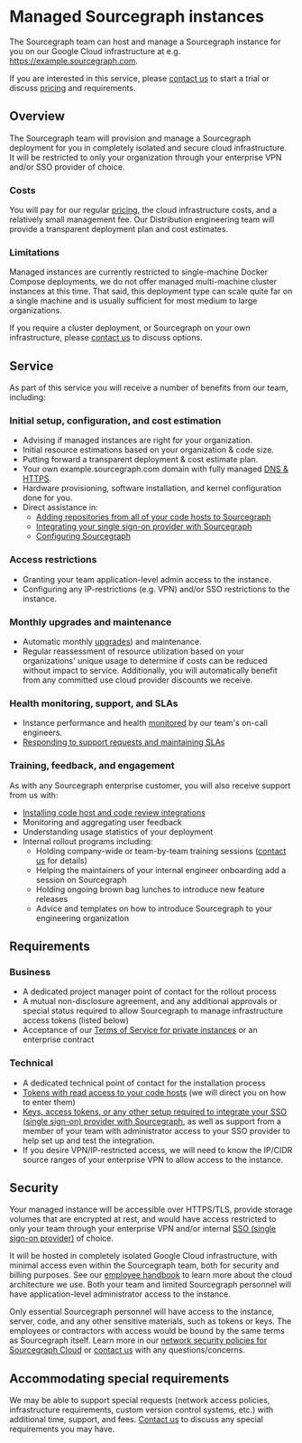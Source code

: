 # Managed Sourcegraph instances

The Sourcegraph team can host and manage a Sourcegraph instance for you on our Google Cloud infrastructure at e.g. https://example.sourcegraph.com.

If you are interested in this service, please [contact us](https://about.sourcegraph.com/contact/sales) to start a trial or discuss [pricing](https://about.sourcegraph.com/pricing) and requirements.

## Overview

The Sourcegraph team will provision and manage a Sourcegraph deployment for you in completely isolated and secure cloud infrastructure. It will be restricted to only your organization through your enterprise VPN and/or SSO provider of choice.

### Costs

You will pay for our regular [pricing](https://about.sourcegraph.com/pricing), the cloud infrastructure costs, and a relatively small management fee. Our Distribution engineering team will provide a transparent deployment plan and cost estimates.

### Limitations

Managed instances are currently restricted to single-machine Docker Compose deployments, we do not offer managed multi-machine cluster instances at this time. That said, this deployment type can scale quite far on a single machine and is usually sufficient for most medium to large organizations.

If you require a cluster deployment, or Sourcegraph on your own infrastructure, please [contact us](https://about.sourcegraph.com/contact/sales) to discuss options.

## Service

As part of this service you will receive a number of benefits from our team, including:

### Initial setup, configuration, and cost estimation

- Advising if managed instances are right for your organization.
- Initial resource estimations based on your organization & code size.
- Putting forward a transparent deployment & cost estimate plan.
- Your own example.sourcegraph.com domain with fully managed [DNS & HTTPS](../http_https_configuration.md).
- Hardware provisioning, software installation, and kernel configuration done for you.
- Direct assistance in:
  - [Adding repositories from all of your code hosts to Sourcegraph](../external_service/index.md)
  - [Integrating your single sign-on provider with Sourcegraph](../auth/index.md)
  - [Configuring Sourcegraph](../config/index.md)

### Access restrictions

- Granting your team application-level admin access to the instance.
- Configuring any IP-restrictions (e.g. VPN) and/or SSO restrictions to the instance.

### Monthly upgrades and maintenance

- Automatic monthly [upgrades](../updates.md)) and maintenance.
- Regular reassessment of resource utilization based on your organizations' unique usage to determine if costs can be reduced without impact to service. Additionally, you will automatically benefit from any committed use cloud provider discounts we receive.

### Health monitoring, support, and SLAs

- Instance performance and health [monitored](../observability/index.md) by our team's on-call engineers.
- [Responding to support requests and maintaining SLAs](https://about.sourcegraph.com/handbook/ce/support#for-customers-with-managed-instances)

### Training, feedback, and engagement

As with any Sourcegraph enterprise customer, you will also receive support from us with:

- [Installing code host and code review integrations](../../integration/index.md)
- Monitoring and aggregating user feedback
- Understanding usage statistics of your deployment
- Internal rollout programs including:
  - Holding company-wide or team-by-team training sessions ([contact us](https://about.sourcegraph.com/contact/sales) for details)
  - Helping the maintainers of your internal engineer onboarding add a session on Sourcegraph
  - Holding ongoing brown bag lunches to introduce new feature releases
  - Advice and templates on how to introduce Sourcegraph to your engineering organization

## Requirements

### Business

- A dedicated project manager point of contact for the rollout process
- A mutual non-disclosure agreement, and any additional approvals or special status required to allow Sourcegraph to manage infrastructure access tokens (listed below)
- Acceptance of our [Terms of Service for private instances](https://about.sourcegraph.com/terms-private) or an enterprise contract

### Technical

- A dedicated technical point of contact for the installation process
- [Tokens with read access to your code hosts](../external_service/index.md) (we will direct you on how to enter them)
- [Keys, access tokens, or any other setup required to integrate your SSO (single sign-on) provider with Sourcegraph](../auth/index.md), as well as support from a member of your team with administrator access to your SSO provider to help set up and test the integration.
- If you desire VPN/IP-restricted access, we will need to know the IP/CIDR source ranges of your enterprise VPN to allow access to the instance.

## Security

Your managed instance will be accessible over HTTPS/TLS, provide storage volumes that are encrypted at rest, and would have access restricted to only your team through your enterprise VPN and/or internal [SSO (single sign-on provider)](../auth/index.md) of choice.

It will be hosted in completely isolated Google Cloud infrastructure, with minimal access even within the Sourcegraph team, both for security and billing purposes. See our [employee handbook](https://about.sourcegraph.com/handbook/engineering/distribution/managed#technical-details) to learn more about the cloud architecture we use. Both your team and limited Sourcegraph personnel will have application-level administrator access to the instance.

Only essential Sourcegraph personnel will have access to the instance, server, code, and any other sensitive materials, such as tokens or keys. The employees or contractors with access would be bound by the same terms as Sourcegraph itself. Learn more in our [network security policies for Sourcegraph Cloud](https://about.sourcegraph.com/security) or [contact us](https://about.sourcegraph.com/contact/sales) with any questions/concerns.

## Accommodating special requirements

We may be able to support special requests (network access policies, infrastructure requirements, custom version control systems, etc.) with additional time, support, and fees. [Contact us](https://about.sourcegraph.com/contact/sales) to discuss any special requirements you may have.
